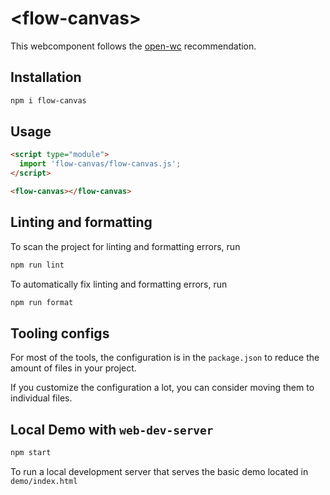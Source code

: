 # \<flow-canvas>

This webcomponent follows the [open-wc](https://github.com/open-wc/open-wc) recommendation.

## Installation

```bash
npm i flow-canvas
```

## Usage

```html
<script type="module">
  import 'flow-canvas/flow-canvas.js';
</script>

<flow-canvas></flow-canvas>
```

## Linting and formatting

To scan the project for linting and formatting errors, run

```bash
npm run lint
```

To automatically fix linting and formatting errors, run

```bash
npm run format
```


## Tooling configs

For most of the tools, the configuration is in the `package.json` to reduce the amount of files in your project.

If you customize the configuration a lot, you can consider moving them to individual files.

## Local Demo with `web-dev-server`

```bash
npm start
```

To run a local development server that serves the basic demo located in `demo/index.html`

